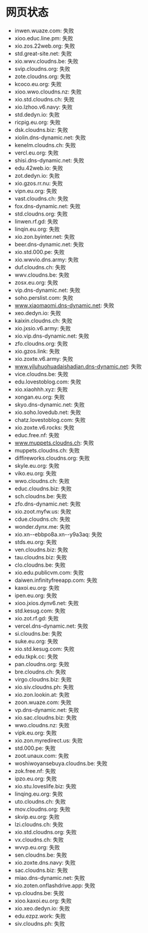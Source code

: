 # 网页状态
- inwen.wuaze.com: 失败
- xioo.educ.line.pm: 失败
- xio.zos.22web.org: 失败
- std.great-site.net: 失败
- xio.wwv.cloudns.be: 失败
- svip.cloudns.org: 失败
- zote.cloudns.org: 失败
- kcoco.eu.org: 失败
- xioo.wwo.cloudns.nz: 失败
- xio.std.cloudns.ch: 失败
- xio.lzhoo.v6.navy: 失败
- std.dedyn.io: 失败
- ricpig.eu.org: 失败
- dsk.cloudns.biz: 失败
- xiolin.dns-dynamic.net: 失败
- kenelm.cloudns.ch: 失败
- vercl.eu.org: 失败
- shisi.dns-dynamic.net: 失败
- edu.42web.io: 失败
- zot.dedyn.io: 失败
- xio.gzos.rr.nu: 失败
- vipn.eu.org: 失败
- vast.cloudns.ch: 失败
- fox.dns-dynamic.net: 失败
- std.cloudns.org: 失败
- linwen.rf.gd: 失败
- linqin.eu.org: 失败
- xio.zon.byinter.net: 失败
- beer.dns-dynamic.net: 失败
- xio.std.000.pe: 失败
- xio.wwvio.dns.army: 失败
- duf.cloudns.ch: 失败
- wwv.cloudns.be: 失败
- zosx.eu.org: 失败
- vip.dns-dynamic.net: 失败
- soho.perslist.com: 失败
- www.xiaomaomi.dns-dynamic.net: 失败
- xeo.dedyn.io: 失败
- kaixin.cloudns.ch: 失败
- xio.jxsio.v6.army: 失败
- xio.vip.dns-dynamic.net: 失败
- zfo.cloudns.org: 失败
- xio.gzos.link: 失败
- xio.zoxte.v6.army: 失败
- www.yiluhuohuadaishadian.dns-dynamic.net: 失败
- vice.cloudns.be: 失败
- edu.lovestoblog.com: 失败
- xio.xiaohhh.xyz: 失败
- xongan.eu.org: 失败
- skyo.dns-dynamic.net: 失败
- xio.soho.lovedub.net: 失败
- chatz.lovestoblog.com: 失败
- xio.zoxte.v6.rocks: 失败
- educ.free.nf: 失败
- www.muppets.cloudns.ch: 失败
- muppets.cloudns.ch: 失败
- diffireworks.cloudns.org: 失败
- skyle.eu.org: 失败
- viko.eu.org: 失败
- wwo.cloudns.ch: 失败
- educ.cloudns.biz: 失败
- sch.cloudns.be: 失败
- zfo.dns-dynamic.net: 失败
- xio.zoot.myfw.us: 失败
- cdue.cloudns.ch: 失败
- wonder.dynx.me: 失败
- xio.xn--ebbpo8a.xn--y9a3aq: 失败
- stds.eu.org: 失败
- ven.cloudns.biz: 失败
- tau.cloudns.biz: 失败
- clo.cloudns.be: 失败
- xio.edu.publicvm.com: 失败
- daiwen.infinityfreeapp.com: 失败
- kaxoi.eu.org: 失败
- ipen.eu.org: 失败
- xioo.jxios.dynv6.net: 失败
- std.kesug.com: 失败
- xio.zot.rf.gd: 失败
- vercel.dns-dynamic.net: 失败
- si.cloudns.be: 失败
- suke.eu.org: 失败
- xio.std.kesug.com: 失败
- edu.tkpk.cc: 失败
- pan.cloudns.org: 失败
- bre.cloudns.ch: 失败
- virgo.cloudns.biz: 失败
- xio.siv.cloudns.ph: 失败
- xio.zon.lookin.at: 失败
- zoon.wuaze.com: 失败
- vp.dns-dynamic.net: 失败
- xio.sac.cloudns.biz: 失败
- wwo.cloudns.nz: 失败
- vipk.eu.org: 失败
- xio.zon.myredirect.us: 失败
- std.000.pe: 失败
- zoot.unaux.com: 失败
- woshiwoyansebuya.cloudns.be: 失败
- zok.free.nf: 失败
- ipzo.eu.org: 失败
- xio.stu.loveslife.biz: 失败
- linqing.eu.org: 失败
- uto.cloudns.ch: 失败
- mov.cloudns.org: 失败
- skvip.eu.org: 失败
- lzi.cloudns.ch: 失败
- xio.std.cloudns.org: 失败
- vx.cloudns.ch: 失败
- wvvp.eu.org: 失败
- sen.cloudns.be: 失败
- xio.zoxte.dns.navy: 失败
- sac.cloudns.biz: 失败
- miao.dns-dynamic.net: 失败
- xio.zoten.onflashdrive.app: 失败
- vp.cloudns.be: 失败
- xioo.kaxoi.eu.org: 失败
- xio.xeo.dedyn.io: 失败
- edu.ezpz.work: 失败
- siv.cloudns.ph: 失败
